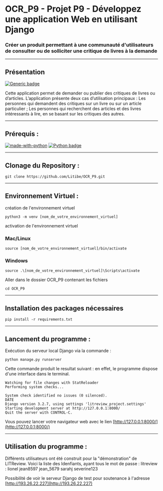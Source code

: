 # OCR_P9 - Projet P9 - Développez une application Web en utilisant Django

### Créer un produit permettant à une communauté d'utilisateurs de consulter ou de solliciter une critique de livres à la demande

---

## Présentation

[![Generic badge](https://img.shields.io/badge/Statut-Stable-<COLOR>.svg)](https://shields.io/)

Cette application permet de demander ou publier des critiques de livres ou d’articles.
L’application présente deux cas d’utilisation principaux :
Les personnes qui demandent des critiques sur un livre ou sur un article particulier ;
Les personnes qui recherchent des articles et des livres intéressants à lire, en se basant sur les critiques des autres.

---

## Prérequis :

[![made-with-python](https://img.shields.io/badge/Made%20with-Python-1f425f.svg)](https://www.python.org/)
[![Python badge](https://img.shields.io/badge/Python->=3.7-blue.svg)](https://www.python.org/)

---

## Clonage du Repository :

```shell
git clone https://github.com/Litibe/OCR_P9.git
```

---

## Environnement Virtuel :

création de l'environnement virtuel

```shell
python3 -m venv [nom_de_votre_environnement_virtuel]
```

activation de l'environnement virtuel

### Mac/Linux

```shell
source [nom_de_votre_environnement_virtuel]/bin/activate
```

### Windows

```shell
source .\[nom_de_votre_environnement_virtuel]\Scripts\activate
```

Aller dans le dossier OCR_P9 contenant les fichiers

```shell
cd OCR_P9
```

---

## Installation des packages nécessaires

```shell
pip install -r requirements.txt
```

---

## Lancement du programme :

Exécution du serveur local Django via la commande :

```shell
python manage.py runserver
```

Cette commande produit le resultat suivant :
en effet, le programme dispose d'une interface dans le terminal.

```shell
Watching for file changes with StatReloader
Performing system checks...

System check identified no issues (0 silenced).
DATE
Django version 3.2.7, using settings 'litreview_project.settings'
Starting development server at http://127.0.0.1:8000/
Quit the server with CONTROL-C.
```

Vous pouvez lancer votre navigateur web avec le lien [http://127.0.0.1:8000/](http://127.0.0.1:8000/)

---

## Utilisation du programme :

Différents utilisateurs ont été construit pour la "démonstration" de LITReview.
Voici la liste des Idenfiants, ayant tous le mot de passe : litreview :
lionel
jean8597
jean_5679
sarahj
severine123

Possibilité de voir le serveur Django de test pour soutenance à l'adresse [http://193.26.22.227](http://193.26.22.227)
